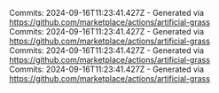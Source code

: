 Commits: 2024-09-16T11:23:41.427Z - Generated via https://github.com/marketplace/actions/artificial-grass
<br>
Commits: 2024-09-16T11:23:41.427Z - Generated via https://github.com/marketplace/actions/artificial-grass
<br>
Commits: 2024-09-16T11:23:41.427Z - Generated via https://github.com/marketplace/actions/artificial-grass
<br>
Commits: 2024-09-16T11:23:41.427Z - Generated via https://github.com/marketplace/actions/artificial-grass
<br>
